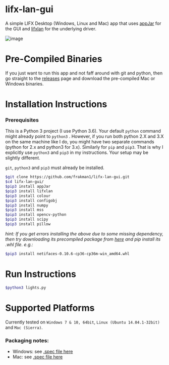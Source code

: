 # lifx-lan-gui
A simple LIFX Desktop (Windows, Linux and Mac) app that uses [appJar](https://github.com/jarvisteach/appJar) for the GUI and [lifxlan](https://github.com/mclarkk/lifxlan) for the underlying driver. 


![image](https://user-images.githubusercontent.com/5826484/37431281-310a6868-27ab-11e8-85a2-6259068ed837.png)

# Pre-Compiled Binaries

If you just want to run this app and not faff around with git and python, then go straight to the [releases](https://github.com/frakman1/lifx-lan-gui/releases) page and download the pre-compiled Mac or Windows binaries. 

# Installation Instructions
### Prerequisites
This is a Python 3 project (I  use Python 3.6). Your default `python` command might already point to `python3`
. However, if you run both python 2.X and 3.X on the same machine like I do, you might have two separate commands (python for 2.x and python3 for 3.x). Similarly for `pip` and `pip3`. That is why I explicitly use `python3` and `pip3` in my instructions. Your setup may be slightly different.

`git`, `python3` and `pip3` must already be installed.
```bash
$git clone https://github.com/frakman1/lifx-lan-gui.git
$cd lifx-lan-gui/
$pip3 install appJar
$pip3 install lifxlan
$pip3 install colour
$pip3 install configobj
$pip3 install numpy
$pip3 install mss
$pip3 install opencv-python
$pip3 install scipy
$pip3 install pillow
```
*hint: If you get errors installing the above due to some missing dependency, then try downloading its precompiled package from [here](https://www.lfd.uci.edu/~gohlke/pythonlibs/) and pip install its .whl file. e.g.:*<br>
```bash
$pip3 install netifaces‑0.10.6‑cp36‑cp36m‑win_amd64.whl
```

# Run Instructions
```bash
$python3 lights.py
```

# Supported Platforms

Currently tested on `Windows 7 & 10, 64bit`, `Linux (Ubuntu 14.04.1-32bit)` and `Mac (Sierra)`. 


### Packaging notes:
- Windows:
see [.spec file here](https://github.com/frakman1/lifx-lan-gui/blob/master/pyinstaller/win_lights.spec)
- Mac:
see [.spec file here](https://github.com/frakman1/lifx-lan-gui/blob/master/pyinstaller/mac_lights.spec)

